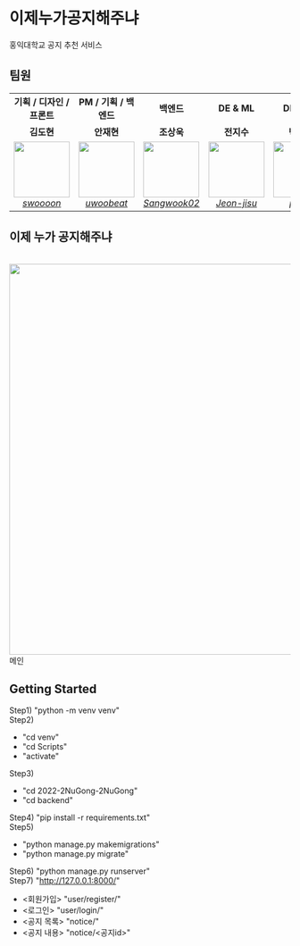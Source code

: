 # 이제누가공지해주냐
홍익대학교 공지 추천 서비스

## 팀원
<table>
    <tr align="center">
        <td><B>기획 / 디자인 / 프론트<B></td>
        <td><B>PM / 기획 / 백엔드<B></td>
        <td><B>백엔드<B></td>
        <td><B>DE & ML<B></td>
        <td><B>DE & ML<B></td>
    </tr>
    <tr align="center">
        <td><B>김도현<B></td>
        <td><B>안재현<B></td>
        <td><B>조상욱<B></td>
        <td><B>전지수<B></td>
        <td><B>박준서<B></td>
    </tr>
    <tr align="center">
        <td>
            <img src="https://github.com/swoooon.png" width="100">
            <br>
            <a href="https://github.com/swoooon"><I>swoooon</I></a>
        </td>
        <td>
            <img src="https://github.com/uwoobeat.png" width="100">
            <br>
            <a href="https://github.com/uwoobeat"><I>uwoobeat</I></a>
        </td>
        <td>
            <img src="https://github.com/Sangwook02.png" width="100">
            <br>
            <a href="https://github.com/Sangwook02"><I>Sangwook02</I></a>
        </td>
        <td>
            <img src="https://github.com/Jeon-jisu.png" width="100">
            <br>
            <a href="https://github.com/Jeon-jisu"><I>Jeon-jisu</I></a>
        </td>
        <td>
            <img src="https://github.com/Pjunn.png" width="100">
            <br>
            <a href="https://github.com/pjunn"><I>pjunn</I></a>
        </td>
    </tr>
</table>

## 이제 누가 공지해주냐
<br>
            
<img src="https://user-images.githubusercontent.com/67856696/185729921-955c912e-d608-4028-996e-6cdccfd42c9f.png" height="700"/>
메인


            


## Getting Started
Step1) "python -m venv venv"
<br>
Step2) 

<ul>
    <li>"cd venv"</li>
    <li>"cd Scripts"</li>
    <li>"activate"</li>
</ul>
Step3) 
<br>
<ul>
    <li>"cd 2022-2NuGong-2NuGong"</li>
    <li>"cd backend"</li>
</ul>
Step4) "pip install -r requirements.txt"
<br>
Step5) 
<br>
<ul>
    <li>"python manage.py makemigrations"</li>
    <li>"python manage.py migrate"</li>
</ul>

Step6) "python manage.py runserver"
<br>
Step7) "http://127.0.0.1:8000/"
<br>
<ul>
    <li><회원가입> "user/register/"</li>
    <li><로그인> "user/login/"</li>
    <li><공지 목록> "notice/"</li>
    <li><공지 내용> "notice/<공지id>"</li>
</ul>
<br>
